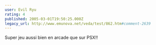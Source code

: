 ```yaml
---
user: Evil Ryu
rating: 4
published: 2005-03-01T19:50:25.000Z
legacy_url: http://www.emunova.net/veda/test/862.htm#comment-2639
---
```

Super jeu aussi bien en arcade que sur PSX!!